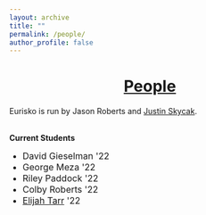 ```yaml
---
layout: archive
title: ""
permalink: /people/
author_profile: false
---
```


# [<center>People</center>](#top)

<div style="width:100%; max-width:800px; margin:auto">  
    
<p>Eurisko is run by Jason Roberts and <a class="body" target="_blank" href="http://www.justinmath.com/">Justin Skycak</a>.</p>

<br><b>Current Students</b>
<font size="3em"><ul>
    <li>David Gieselman '22 <!-- - <font size="2em"><a class="body" target="_blank" href="https://github.com/DrM00G">Github</a></font>--></li>
    <li>George Meza '22 <!-- - <font size="2em"><a class="body" target="_blank" href="https://github.com/geomeza">Github</a></font>--></li>
    <li>Riley Paddock '22 <!-- - <font size="2em"><a class="body" target="_blank" href="https://github.com/RileyPaddock">Github</a></font>--></li>
    <li>Colby Roberts '22 <!-- - <font size="2em"><a class="body" target="_blank" href="https://github.com/C0BBL3">Github</a></font>--></li>
    <li><a class="body" target="_blank" href="https://oriont.net/">Elijah Tarr</a> '22 <!-- - <font size="2em"><a class="body" target="_blank" href="https://github.com/eoriont">Github</a></font>--></li>
</ul></font> 

</div>
